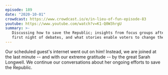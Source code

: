 ```yaml
---
episode: 189
date: "2020-10-01"
crowdcast: https://www.crowdcast.io/e/in-lieu-of-fun-episode-83
youtube: https://www.youtube.com/watch?v=K1-Q0W3hrgU
summary: >-
   Discussing how to save the Republic; insights from focus groups after the
   first night of debates, and what stories enable voters to change their minds
---
```

Our scheduled guest's internet went out on him! Instead, we are joined at the
last minute -- and with our extreme gratitude -- by the great Sarah Longwell.
We continue our conversations about her ongoing efforts to save the Republic.
